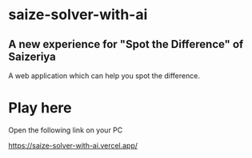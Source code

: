 # saize-solver-with-ai
## A new experience for "Spot the Difference" of Saizeriya
A web application which can help you spot the difference.

# Play here
Open the following link on your PC

https://saize-solver-with-ai.vercel.app/

